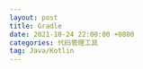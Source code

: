 ```yaml
---
layout: post
title: Gradle
date: 2021-10-24 22:00:00 +0800
categories: 代码管理工具
tag: Java/Kotlin
---
```




